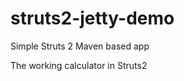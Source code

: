 struts2-jetty-demo
==================

Simple Struts 2 Maven based app

The working calculator in Struts2
